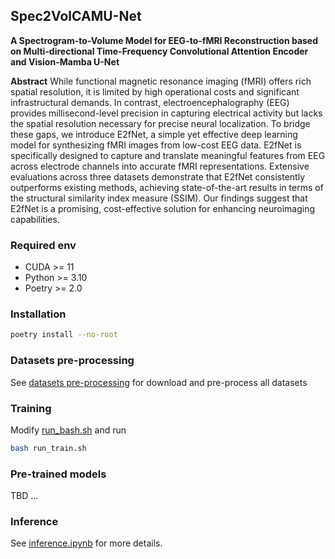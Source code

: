 ## Spec2VolCAMU-Net
**A Spectrogram-to-Volume Model for EEG-to-fMRI Reconstruction based on Multi-directional Time-Frequency Convolutional Attention Encoder and Vision-Mamba U-Net**

**Abstract**
While functional magnetic resonance imaging (fMRI) offers rich spatial resolution, it is limited by high operational costs and significant infrastructural demands. 
In contrast, electroencephalography (EEG) provides millisecond-level precision in capturing electrical activity but lacks the spatial resolution necessary for precise neural localization. 
To bridge these gaps, we introduce E2fNet, a simple yet effective deep learning model for synthesizing fMRI images from low-cost EEG data. 
E2fNet is specifically designed to capture and translate meaningful features from EEG across electrode channels into accurate fMRI representations. 
Extensive evaluations across three datasets demonstrate that E2fNet consistently outperforms existing methods, achieving state-of-the-art results in terms of the structural similarity index measure (SSIM). 
Our findings suggest that E2fNet is a promising, cost-effective solution for enhancing neuroimaging capabilities.

### Required env
- CUDA >= 11
- Python >= 3.10
- Poetry >= 2.0
  
### Installation
```bash
poetry install --no-root
```

### Datasets pre-processing
See [datasets pre-processing](docs/datasets_howto.md) for download and pre-process all datasets

### Training
Modify [run_bash.sh](run_train.sh) and run
```bash
bash run_train.sh
```

### Pre-trained models
TBD ...

### Inference
See [inference.ipynb](inference.ipynb) for more details. 

